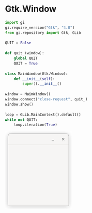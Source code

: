 # Gtk.Window

```python
import gi
gi.require_version("Gtk", "4.0")
from gi.repository import Gtk, GLib

QUIT = False

def quit_(window):
    global QUIT
    QUIT = True

class MainWindow(Gtk.Window):
    def __init__(self):
        super().__init__()

window = MainWindow()
window.connect("close-request", quit_)
window.show()

loop = GLib.MainContext().default()
while not QUIT:
    loop.iteration(True)
```

![Alt text](https://raw.githubusercontent.com/yucefsourani/python-gtk4-examples/main/window/Screenshot_1.png "Screenshot")
